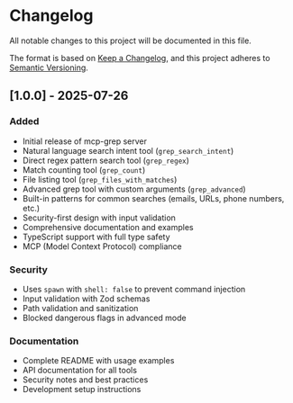 # Changelog

All notable changes to this project will be documented in this file.

The format is based on [Keep a Changelog](https://keepachangelog.com/en/1.0.0/),
and this project adheres to [Semantic Versioning](https://semver.org/spec/v2.0.0.html).

## [1.0.0] - 2025-07-26

### Added
- Initial release of mcp-grep server
- Natural language search intent tool (`grep_search_intent`)
- Direct regex pattern search tool (`grep_regex`)
- Match counting tool (`grep_count`)
- File listing tool (`grep_files_with_matches`)
- Advanced grep tool with custom arguments (`grep_advanced`)
- Built-in patterns for common searches (emails, URLs, phone numbers, etc.)
- Security-first design with input validation
- Comprehensive documentation and examples
- TypeScript support with full type safety
- MCP (Model Context Protocol) compliance

### Security
- Uses `spawn` with `shell: false` to prevent command injection
- Input validation with Zod schemas
- Path validation and sanitization
- Blocked dangerous flags in advanced mode

### Documentation
- Complete README with usage examples
- API documentation for all tools
- Security notes and best practices
- Development setup instructions
